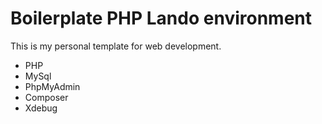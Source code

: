 # Boilerplate PHP Lando environment

This is my personal template for web development.

- PHP
- MySql
- PhpMyAdmin
- Composer
- Xdebug